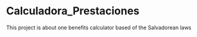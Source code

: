 # Calculadora_Prestaciones
This project is about one benefits calculator based of the Salvadorean laws
